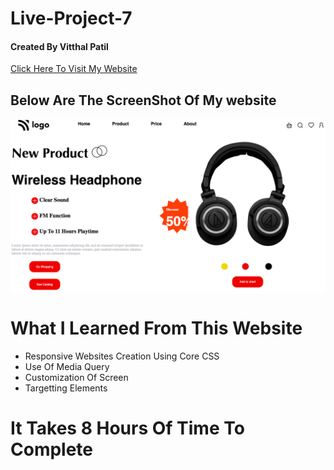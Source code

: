 # Live-Project-7 <br/>
#### Created By Vitthal Patil <br/>
[Click Here To Visit My Website]( https://vitthalpatil0806.github.io/Live-Project-7/) <br/>
## Below Are The ScreenShot Of My website <br/>
![ss](https://github.com/VitthalPatil0806/Live-Project-7/blob/master/Live%20ss%20%207.png) <br/>
# What I Learned From This Website <br/>
* Responsive Websites Creation Using Core CSS <br/>
* Use Of Media Query <br/>
* Customization Of Screen <br/>
* Targetting Elements <br/>
# It Takes 8 Hours Of Time To Complete

